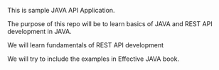 This is sample JAVA API Application.

The purpose of this repo will be to learn basics of JAVA and
REST API development in JAVA.

We will learn fundamentals of REST API development

We will try to include the examples in Effective JAVA book.
